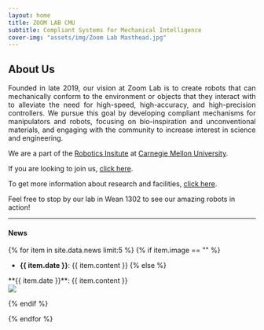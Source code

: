 ```yaml
---
layout: home
title: ZOOM LAB CMU
subtitle: Compliant Systems for Mechanical Intelligence
cover-img: "assets/img/Zoom Lab Masthead.jpg"
---
```


## About Us

<p style="text-align: justify;"> 
    Founded in late 2019, our vision at Zoom Lab is to create robots that can mechanically conform to the environment or objects that they interact with to alleviate the need for high-speed, high-accuracy, and high-precision controllers. We pursue this goal by developing compliant mechanisms for manipulators and robots, focusing on bio-inspiration and unconventional materials, and engaging with the community to increase interest in science and engineering.
</p>

We are a part of the [Robotics Insitute](https://ri.cmu.edu) at [Carnegie Mellon University](https://cmu.edu). 

If you are looking to join us, [click here]().
<!-- We are looking to expand our team. If you're interested, read about our [open positions]()!  -->
To get more information about research and facilities, [click here](/research).

Feel free to stop by our lab in Wean 1302 to see our amazing robots in action!

---

#### News
{% for item in site.data.news limit:5 %}
{% if item.image == "" %}

- **{{ item.date }}**: {{ item.content }}
{% else %}
<div class="news-with-image">
  <div class="news-with-image-text">
    **{{ item.date }}**: {{ item.content }}
  </div>
  <img class="news-with-image-image" src={{item.image}} />
</div>

{% endif %}
<!-- [pdf](/assets/pubs/{{ pub.filename }})-->

{% endfor %}

<!-- https://www.publicalbum.org/blog/embedding-google-photos-albums -->
<!-- https://photos.app.goo.gl/AYREiQgT7ZPnUuNR9 -->
<script src="https://cdn.jsdelivr.net/npm/publicalbum@latest/embed-ui.min.js" async></script>
<div class="pa-carousel-widget" style="width:100%; height:480px; display:none;"
  data-link="https://photos.app.goo.gl/AYREiQgT7ZPnUuNR9"
  data-title="LabPhotos"
  data-description="9 new items added to shared album"
  data-repeat="false">
  <object data="https://lh3.googleusercontent.com/pw/AP1GczNF7j9d2aIsjzCXlfbVxB3Dp4nPfC3XfNyNRJ8C8_HzabtJMg66Xj8JolLKCbLKPwES3oOHobo4fuEUK2cyfF4wwiMtl0wWeA2JNvHDHpJCZa6l5L9-=w1920-h1080"></object>
  <object data="https://lh3.googleusercontent.com/pw/AP1GczMYcdgQ2e7j8L1SPNhjO_1yj168dP9Fo6V40Aal-FJ4ffXcMD2bVepVYWD7hKaAJ1M4ulPhTxrSSN0d_QA2oM-aC5BxlW9mSZDclRbf5hGMmVWfpJJX=w1920-h1080"></object>
  <object data="https://lh3.googleusercontent.com/pw/AP1GczPjPaiZREe1hWyMiIrAx098VgzZUDBhUHWCcFoTxU3dOiRtrOWfm195MOyQKR2fiEHQKuh5_0ctfZchBuq6JQ2kZQL5N7m7cwCm3CF5gY2xO8BCMLGE=w1920-h1080"></object>
  <object data="https://lh3.googleusercontent.com/pw/AP1GczOBFkb6sOEkcYfI2oNBFTl8aYO6eQLPt8OvK0mo70OC3pB4iI_FEgO21yrHN6hk_kHrPltyN25tkqVPCh0zEsU9mV7ejm7Bu1nEjSoAZCNmXp6H5UJJ=w1920-h1080"></object>
  <object data="https://lh3.googleusercontent.com/pw/AP1GczOH-crk6M-RKUMVMsYSgsh3GgtiUvSXjYFiFFjEHsVj5zr-WGC-LnsshZxWYaR3d9S5fNoa7A51bSTFAZHc4g7rJCbZ0P2aCmLM9ks1s10He-leL3GB=w1920-h1080"></object>
  <object data="https://lh3.googleusercontent.com/pw/AP1GczM8gBTOEFtYnuBzjQA85SdWXuaoEMe-KBaevjjxy9VWuit4uLeGl3-bU3gAYes25PBVJ7FbvD-EwSyYSnTiB-3KgvRFJ551PG1VSHmnOCGV26K5IAy4=w1920-h1080"></object>
  <object data="https://lh3.googleusercontent.com/pw/AP1GczP0kuPJBTzEHcf_OS3FrPl1U_kojCkAXDoICKdCZPs5yXRwzipVaf3JJp4WNOgzeQo0-nJTx4bsOUYB9d88dBQfzBHXcFLPrafAgBN06-qVacaM6yF2=w1920-h1080"></object>
  <object data="https://lh3.googleusercontent.com/pw/AP1GczMjctTaHF_GnYt_6rjnK-iEnIJLyUxGf17fPe5QTcp3rUSw8Y4VJcOh3tzcl15FzBjYNgnqRwghyBeLxhyEMvhLQd1Fj0bqUYuAUNiDNoV6nmE9VQPB=w1920-h1080"></object>
  <object data="https://lh3.googleusercontent.com/pw/AP1GczMZMBA6YhZMWfTCG4ZGsiwY4vJdtxHnc_JKOM_4SNa649pbJYDJM-EwabqEP13QYhwtqK4rCaLpbhhQhGwIQyQX2LyLJDAoUJiAhFt-HStGL6iJO6jB=w1920-h1080"></object>
</div>

